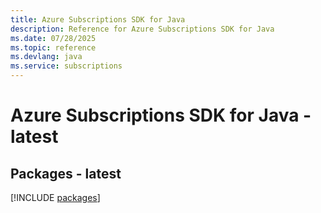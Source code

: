 ```yaml
---
title: Azure Subscriptions SDK for Java
description: Reference for Azure Subscriptions SDK for Java
ms.date: 07/28/2025
ms.topic: reference
ms.devlang: java
ms.service: subscriptions
---
```

# Azure Subscriptions SDK for Java - latest
## Packages - latest
[!INCLUDE [packages](subscriptions-index.md)]